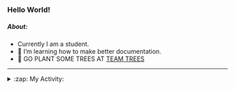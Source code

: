 ### Hello World!

##### About:
- Currently I am a student.
- 🌱 I’m learning how to make better documentation.
- 🌱 GO PLANT SOME TREES AT [TEAM TREES](https://teamtrees.org/)

---
<details>
  <summary>:zap: My Activity:</summary>
  
<!--START_SECTION:waka-->
![Code Time](http://img.shields.io/badge/Code%20Time-1%2C203%20hrs%2048%20mins-blue)

**I'm a Night 🦉** 

```text
🌞 Morning                1903 commits        ███░░░░░░░░░░░░░░░░░░░░░░   10.11 % 
🌆 Daytime                6398 commits        ████████░░░░░░░░░░░░░░░░░   33.98 % 
🌃 Evening                5391 commits        ███████░░░░░░░░░░░░░░░░░░   28.63 % 
🌙 Night                  5135 commits        ███████░░░░░░░░░░░░░░░░░░   27.27 % 
```
📅 **I'm Most Productive on Wednesday** 

```text
Monday                   2646 commits        ████░░░░░░░░░░░░░░░░░░░░░   14.05 % 
Tuesday                  2571 commits        ███░░░░░░░░░░░░░░░░░░░░░░   13.66 % 
Wednesday                4411 commits        ██████░░░░░░░░░░░░░░░░░░░   23.43 % 
Thursday                 2437 commits        ███░░░░░░░░░░░░░░░░░░░░░░   12.94 % 
Friday                   1980 commits        ███░░░░░░░░░░░░░░░░░░░░░░   10.52 % 
Saturday                 1638 commits        ██░░░░░░░░░░░░░░░░░░░░░░░   08.70 % 
Sunday                   3144 commits        ████░░░░░░░░░░░░░░░░░░░░░   16.70 % 
```


📊 **This Week I Spent My Time On** 

```text
🔥 Editors: 
VS Code                  1 hr 1 min          █████████████████████████   100.00 % 

🐱‍💻 Projects: 
giveth-dapps-v2          40 mins             ████████████████░░░░░░░░░   65.18 % 
givbacks-admin           12 mins             █████░░░░░░░░░░░░░░░░░░░░   20.68 % 
file-utils               8 mins              ███░░░░░░░░░░░░░░░░░░░░░░   13.10 % 
iris-flower-ml           0 secs              ░░░░░░░░░░░░░░░░░░░░░░░░░   01.04 % 
```


 Last Updated on 25/09/2023 13:12:42 UTC
<!--END_SECTION:waka-->
</details>
